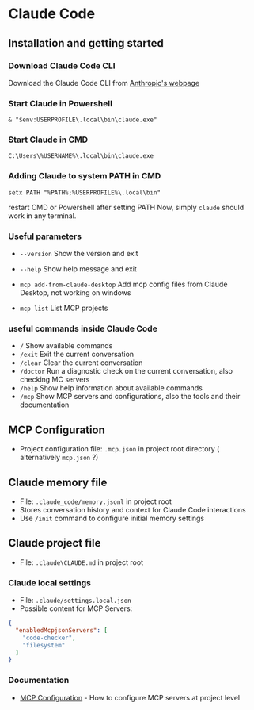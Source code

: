 
# Claude Code

## Installation and getting started

### Download Claude Code CLI
Download the Claude Code CLI from [Anthropic's webpage](https://docs.claude.com/en/docs/claude-code/setup)

### Start Claude in Powershell
```
& "$env:USERPROFILE\.local\bin\claude.exe"
```

### Start Claude in CMD
```
C:\Users\%USERNAME%\.local\bin\claude.exe
```

### Adding Claude to system PATH in CMD

```
setx PATH "%PATH%;%USERPROFILE%\.local\bin"
```
restart CMD or Powershell after setting PATH
Now, simply `claude` should work in any terminal.

### Useful parameters

- `--version`  Show the version and exit
- `--help`  Show help message and exit

- `mcp add-from-claude-desktop` Add mcp config files from Claude Desktop, not working on windows

- `mcp list` List MCP projects

### useful commands inside Claude Code
- `/` Show available commands
- `/exit` Exit the current conversation
- `/clear` Clear the current conversation
- `/doctor` Run a diagnostic check on the current conversation, also checking MC servers
-  `/help` Show help information about available commands
- `/mcp` Show MCP servers and configurations, also the tools and their documentation

## MCP Configuration

- Project configuration file: `.mcp.json` in project root directory ( alternatively `mcp.json` ?)

## Claude memory file
- File: `.claude_code/memory.jsonl` in project root
- Stores conversation history and context for Claude Code interactions
- Use `/init` command to configure initial memory settings

## Claude project file
- File: `.claude\CLAUDE.md` in project root

### Claude local settings
- File: `.claude/settings.local.json`
- Possible content for MCP Servers:
```json
{
  "enabledMcpjsonServers": [
    "code-checker",
    "filesystem"
  ]
}
```

### Documentation

- [MCP Configuration](https://docs.claude.com/en/docs/claude-code/mcp) - How to configure MCP servers at project level

